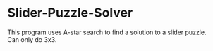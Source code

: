 # Slider-Puzzle-Solver

This program uses A-star search to find a solution to a slider puzzle.<br/>
Can only do 3x3.

